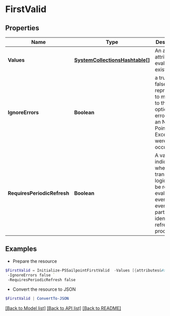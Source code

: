 # FirstValid
## Properties

Name | Type | Description | Notes
------------ | ------------- | ------------- | -------------
**Values** | [**SystemCollectionsHashtable[]**](SystemCollectionsHashtable.md) | An array of attributes to evaluate for existence. | 
**IgnoreErrors** | **Boolean** | a true or false value representing to move on to the next option if an error (like an Null Pointer Exception) were to occur. | [optional] [default to $false]
**RequiresPeriodicRefresh** | **Boolean** | A value that indicates whether the transform logic should be re-evaluated every evening as part of the identity refresh process | [optional] [default to $false]

## Examples

- Prepare the resource
```powershell
$FirstValid = Initialize-PSSailpointFirstValid  -Values [{attributes&#x3D;{sourceName&#x3D;Active Directory, attributeName&#x3D;sAMAccountName}, type&#x3D;accountAttribute}, {attributes&#x3D;{sourceName&#x3D;Okta, attributeName&#x3D;login}, type&#x3D;accountAttribute}, {attributes&#x3D;{sourceName&#x3D;HR Source, attributeName&#x3D;employeeID}, type&#x3D;accountAttribute}] `
 -IgnoreErrors false `
 -RequiresPeriodicRefresh false
```

- Convert the resource to JSON
```powershell
$FirstValid | ConvertTo-JSON
```

[[Back to Model list]](../README.md#documentation-for-models) [[Back to API list]](../README.md#documentation-for-api-endpoints) [[Back to README]](../README.md)

